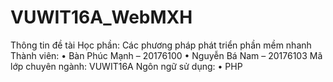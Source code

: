 # VUWIT16A_WebMXH
Thông tin đề tài
Học phần: Các phương pháp phát triển phần mềm nhanh
Thành viên:
•	Bàn Phúc Mạnh – 20176100
•	Nguyễn Bá Nam – 20176103
Mã lớp chuyên ngành: VUWIT16A
Ngôn ngữ sử dụng: 
•	PHP
